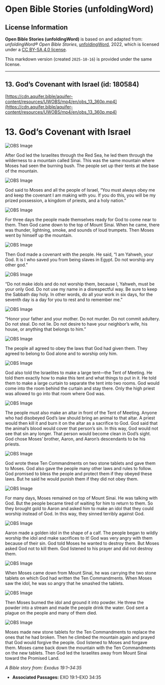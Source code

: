 # Open Bible Stories (unfoldingWord)

## License Information

**Open Bible Stories (unfoldingWord)** is based on and adapted from: _unfoldingWord® Open Bible Stories_, [unfoldingWord](https://unfoldingword.org/utw), 2022, which is licensed under a [CC BY-SA 4.0 license](https://creativecommons.org/licenses/by-sa/4.0/legalcode.en).

This markdown version (created `2025-10-16`) is provided under the same license.



--------------------------------

## 13. God’s Covenant with Israel (id: 180584)

[https://cdn.aquifer.bible/aquifer-content/resources/UWOBS/mp4/en/obs_13_360p.mp4](https://cdn.aquifer.bible/aquifer-content/resources/UWOBS/mp4/en/obs_13_360p.mp4)

13\. God’s Covenant with Israel
===============================

![OBS Image](https://cdn.aquifer.bible/aquifer-content/resources/UWOBS/jpg/360px/obs-en-13-01.jpg)

After God led the Israelites through the Red Sea, he led them through the wilderness to a mountain called Sinai. This was the same mountain where Moses had seen the burning bush. The people set up their tents at the base of the mountain.

![OBS Image](https://cdn.aquifer.bible/aquifer-content/resources/UWOBS/jpg/360px/obs-en-13-02.jpg)

God said to Moses and all the people of Israel, “You must always obey me and keep the covenant I am making with you. If you do this, you will be my prized possession, a kingdom of priests, and a holy nation.”

![OBS Image](https://cdn.aquifer.bible/aquifer-content/resources/UWOBS/jpg/360px/obs-en-13-03.jpg)

For three days the people made themselves ready for God to come near to them. Then God came down to the top of Mount Sinai. When he came, there was thunder, lightning, smoke, and sounds of loud trumpets. Then Moses went by himself up the mountain.

![OBS Image](https://cdn.aquifer.bible/aquifer-content/resources/UWOBS/jpg/360px/obs-en-13-04.jpg)

Then God made a covenant with the people. He said, “I am Yahweh, your God. It is I who saved you from being slaves in Egypt. Do not worship any other god.”

![OBS Image](https://cdn.aquifer.bible/aquifer-content/resources/UWOBS/jpg/360px/obs-en-13-05.jpg)

“Do not make idols and do not worship them, because I, Yahweh, must be your only God. Do not use my name in a disrespectful way. Be sure to keep the Sabbath day holy. In other words, do all your work in six days, for the seventh day is a day for you to rest and to remember me.”

![OBS Image](https://cdn.aquifer.bible/aquifer-content/resources/UWOBS/jpg/360px/obs-en-13-06.jpg)

“Honor your father and your mother. Do not murder. Do not commit adultery. Do not steal. Do not lie. Do not desire to have your neighbor’s wife, his house, or anything that belongs to him.”

![OBS Image](https://cdn.aquifer.bible/aquifer-content/resources/UWOBS/jpg/360px/obs-en-13-07.jpg)

The people all agreed to obey the laws that God had given them. They agreed to belong to God alone and to worship only him.

![OBS Image](https://cdn.aquifer.bible/aquifer-content/resources/UWOBS/jpg/360px/obs-en-13-08.jpg)

God also told the Israelites to make a large tent—the Tent of Meeting. He told them exactly how to make this tent and what things to put in it. He told them to make a large curtain to separate the tent into two rooms. God would come into the room behind the curtain and stay there. Only the high priest was allowed to go into that room where God was.

![OBS Image](https://cdn.aquifer.bible/aquifer-content/resources/UWOBS/jpg/360px/obs-en-13-09.jpg)

The people must also make an altar in front of the Tent of Meeting. Anyone who had disobeyed God’s law should bring an animal to that altar. A priest would then kill it and burn it on the altar as a sacrifice to God. God said that the animal’s blood would cover that person’s sin. In this way, God would not see that sin any longer. That person would become clean in God’s sight. God chose Moses’ brother, Aaron, and Aaron’s descendants to be his priests.

![OBS Image](https://cdn.aquifer.bible/aquifer-content/resources/UWOBS/jpg/360px/obs-en-13-10.jpg)

God wrote these Ten Commandments on two stone tablets and gave them to Moses. God also gave the people many other laws and rules to follow. God promised to bless the people and protect them if they obeyed these laws. But he said he would punish them if they did not obey them.

![OBS Image](https://cdn.aquifer.bible/aquifer-content/resources/UWOBS/jpg/360px/obs-en-13-11.jpg)

For many days, Moses remained on top of Mount Sinai. He was talking with God. But the people became tired of waiting for him to return to them. So they brought gold to Aaron and asked him to make an idol that they could worship instead of God. In this way, they sinned terribly against God.

![OBS Image](https://cdn.aquifer.bible/aquifer-content/resources/UWOBS/jpg/360px/obs-en-13-12.jpg)

Aaron made a golden idol in the shape of a calf. The people began to wildly worship the idol and make sacrifices to it! God was very angry with them because of their sin. God told Moses he wanted to destroy them. But Moses asked God not to kill them. God listened to his prayer and did not destroy them.

![OBS Image](https://cdn.aquifer.bible/aquifer-content/resources/UWOBS/jpg/360px/obs-en-13-13.jpg)

When Moses came down from Mount Sinai, he was carrying the two stone tablets on which God had written the Ten Commandments. When Moses saw the idol, he was so angry that he smashed the tablets.

![OBS Image](https://cdn.aquifer.bible/aquifer-content/resources/UWOBS/jpg/360px/obs-en-13-14.jpg)

Then Moses burned the idol and ground it into powder. He threw the powder into a stream and made the people drink the water. God sent a plague on the people and many of them died.

![OBS Image](https://cdn.aquifer.bible/aquifer-content/resources/UWOBS/jpg/360px/obs-en-13-15.jpg)

Moses made new stone tablets for the Ten Commandments to replace the ones that he had broken. Then he climbed the mountain again and prayed that God would forgive the people. God listened to Moses and forgave them. Moses came back down the mountain with the Ten Commandments on the new tablets. Then God led the Israelites away from Mount Sinai toward the Promised Land.

*A Bible story from: Exodus 19:1–34:35*

* **Associated Passages:** EXO 19:1–EXO 34:35

